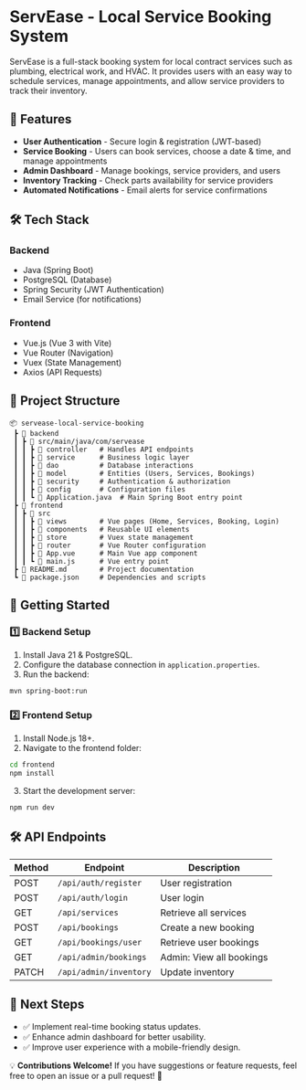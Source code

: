 # ServEase - Local Service Booking System

ServEase is a full-stack booking system for local contract services such as plumbing, electrical work, and HVAC. It provides users with an easy way to schedule services, manage appointments, and allow service providers to track their inventory.

## 🚀 Features
- **User Authentication** - Secure login & registration (JWT-based)
- **Service Booking** - Users can book services, choose a date & time, and manage appointments
- **Admin Dashboard** - Manage bookings, service providers, and users
- **Inventory Tracking** - Check parts availability for service providers
- **Automated Notifications** - Email alerts for service confirmations

## 🛠 Tech Stack
### Backend
- Java (Spring Boot)
- PostgreSQL (Database)
- Spring Security (JWT Authentication)
- Email Service (for notifications)

### Frontend
- Vue.js (Vue 3 with Vite)
- Vue Router (Navigation)
- Vuex (State Management)
- Axios (API Requests)

## 📂 Project Structure
```
📦 servease-local-service-booking
 ┣ 📂 backend
 ┃ ┣ 📂 src/main/java/com/servease
 ┃ ┃ ┣ 📂 controller   # Handles API endpoints
 ┃ ┃ ┣ 📂 service      # Business logic layer
 ┃ ┃ ┣ 📂 dao          # Database interactions
 ┃ ┃ ┣ 📂 model        # Entities (Users, Services, Bookings)
 ┃ ┃ ┣ 📂 security     # Authentication & authorization
 ┃ ┃ ┣ 📂 config       # Configuration files
 ┃ ┃ ┗ 📜 Application.java  # Main Spring Boot entry point
 ┣ 📂 frontend
 ┃ ┣ 📂 src
 ┃ ┃ ┣ 📂 views        # Vue pages (Home, Services, Booking, Login)
 ┃ ┃ ┣ 📂 components   # Reusable UI elements
 ┃ ┃ ┣ 📂 store        # Vuex state management
 ┃ ┃ ┣ 📂 router       # Vue Router configuration
 ┃ ┃ ┣ 📜 App.vue      # Main Vue app component
 ┃ ┃ ┗ 📜 main.js      # Vue entry point
 ┣ 📜 README.md        # Project documentation
 ┗ 📜 package.json     # Dependencies and scripts
```

## 🚀 Getting Started
### 1️⃣ Backend Setup
1. Install Java 21 & PostgreSQL.
2. Configure the database connection in `application.properties`.
3. Run the backend:
```sh
mvn spring-boot:run
```

### 2️⃣ Frontend Setup
1. Install Node.js 18+.
2. Navigate to the frontend folder:
```sh
cd frontend
npm install
```
3. Start the development server:
```sh
npm run dev
```

## 🛠 API Endpoints
| Method | Endpoint | Description |
|--------|---------|-------------|
| POST   | `/api/auth/register` | User registration |
| POST   | `/api/auth/login` | User login |
| GET    | `/api/services` | Retrieve all services |
| POST   | `/api/bookings` | Create a new booking |
| GET    | `/api/bookings/user` | Retrieve user bookings |
| GET    | `/api/admin/bookings` | Admin: View all bookings |
| PATCH  | `/api/admin/inventory` | Update inventory |

## 📌 Next Steps
- ✅ Implement real-time booking status updates.
- ✅ Enhance admin dashboard for better usability.
- ✅ Improve user experience with a mobile-friendly design.

💡 **Contributions Welcome!** If you have suggestions or feature requests, feel free to open an issue or a pull request! 🚀

